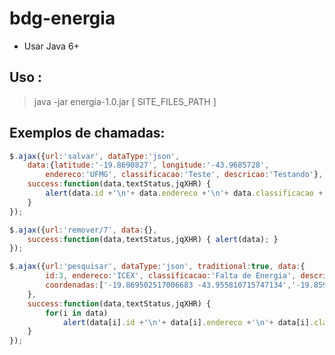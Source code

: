# bdg-energia

* Usar Java 6+

## Uso :
> java -jar energia-1.0.jar [ SITE_FILES_PATH ]

## Exemplos de chamadas:

```javascript
$.ajax({url:'salvar', dataType:'json',
	data:{latitude:'-19.8690827', longitude:'-43.9685728',
		endereco:'UFMG', classificacao:'Teste', descricao:'Testando'},
	success:function(data,textStatus,jqXHR) {
		alert(data.id +'\n'+ data.endereco +'\n'+ data.classificacao +'\n'+ data.latitude +'\n'+ data.longitude);
	}
});
```


```javascript
$.ajax({url:'remover/7', data:{},
	success:function(data,textStatus,jqXHR) { alert(data); }
});
```


```javascript
$.ajax({url:'pesquisar', dataType:'json', traditional:true, data:{
        id:3, endereco:'ICEX', classificacao:'Falta de Energia', descricao:'Corte',
        coordenadas:['-19.869502517006683 -43.955810715747134','-19.859412056405496 -43.9595872660401','-19.864941708330374 -43.97610967357184']
    },
	success:function(data,textStatus,jqXHR) {
        for(i in data)
            alert(data[i].id +'\n'+ data[i].endereco +'\n'+ data[i].classificacao +'\n'+ data[i].latitude +'\n'+ data[i].longitude);
	}
});
```
